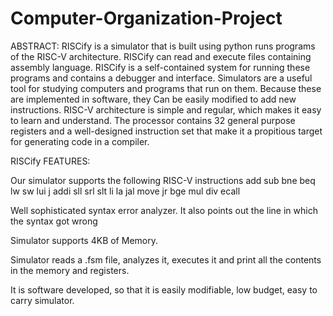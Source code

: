 ﻿# Computer-Organization-Project
ABSTRACT:
RISCify is a simulator that is built using python runs programs of the RISC-V architecture. RISCify can read and execute files containing assembly language. RISCify is a self-contained system for running these programs and contains a debugger and interface. Simulators are a useful tool for studying computers and programs that run on them. Because these are implemented in software, they Can be easily modified to add new instructions.
              RISC-V architecture is simple and regular, which makes it easy to learn and understand. The processor contains 32 general purpose registers and a well-designed instruction set that make it a propitious target for generating code in a compiler.



RISCify FEATURES:

Our simulator supports the following RISC-V instructions 
          add
          sub
          bne
          beq
          lw
          sw
          lui
          j
          addi
          sll
          srl
          slt
          li
          la
          jal
          move
          jr 
          bge
          mul
          div
          ecall

Well sophisticated syntax error analyzer. It also points out the line in which the syntax got wrong

Simulator supports 4KB of Memory.


Simulator reads a .fsm file, analyzes it, executes it and print all the contents in the memory and registers.

It is software developed, so that it is easily modifiable, low budget, easy to carry simulator.
